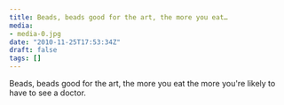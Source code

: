 ```yaml
---
title: Beads, beads good for the art, the more you eat…
media:
- media-0.jpg
date: "2010-11-25T17:53:34Z"
draft: false
tags: []
---
```

Beads, beads good for the art, the more you eat the more you're likely to have to see a doctor.
